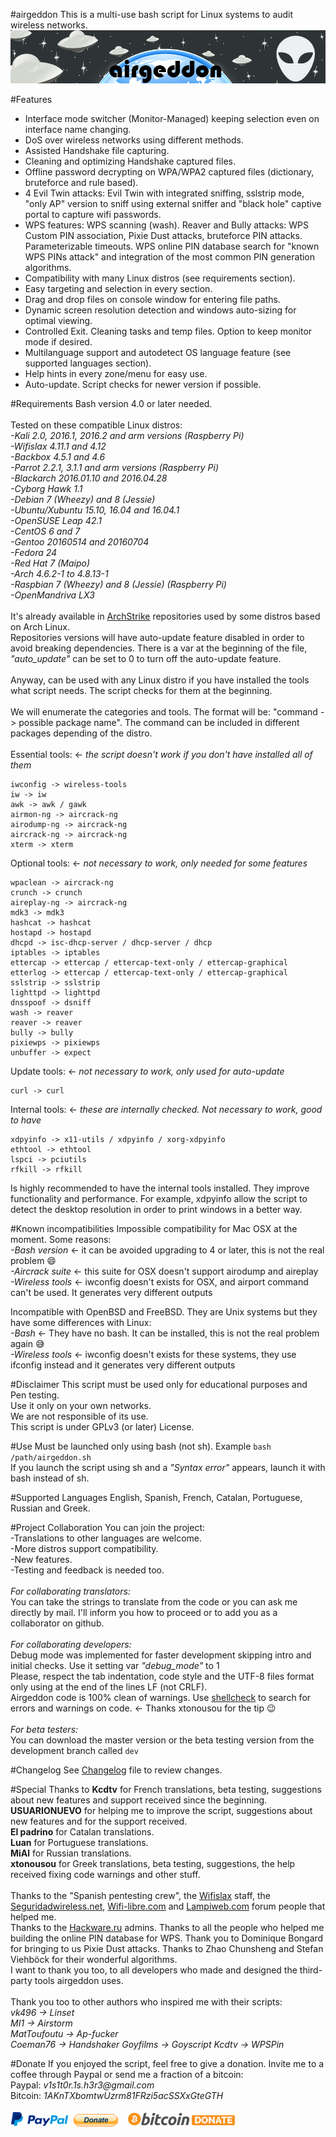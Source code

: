 #airgeddon
This is a multi-use bash script for Linux systems to audit wireless networks.<br/>
![We'll conquer the earth!!][1]

#Features
- Interface mode switcher (Monitor-Managed) keeping selection even on interface name changing.<br/>
- DoS over wireless networks using different methods.<br/>
- Assisted Handshake file capturing.<br/>
- Cleaning and optimizing Handshake captured files.<br/>
- Offline password decrypting on WPA/WPA2 captured files (dictionary, bruteforce and rule based).<br/>
- 4 Evil Twin attacks: Evil Twin with integrated sniffing, sslstrip mode, "only AP" version to sniff using external sniffer and "black hole" captive portal to capture wifi passwords.<br/>
- WPS features: WPS scanning (wash). Reaver and Bully attacks: WPS Custom PIN association, Pixie Dust attacks, bruteforce PIN attacks. Parameterizable timeouts. WPS online PIN database search for "known WPS PINs attack" and integration of the most common PIN generation algorithms.<br/>
- Compatibility with many Linux distros (see requirements section).<br/>
- Easy targeting and selection in every section.<br/>
- Drag and drop files on console window for entering file paths.<br/>
- Dynamic screen resolution detection and windows auto-sizing for optimal viewing.<br/>
- Controlled Exit. Cleaning tasks and temp files. Option to keep monitor mode if desired.<br/>
- Multilanguage support and autodetect OS language feature (see supported languages section).<br/>
- Help hints in every zone/menu for easy use.<br/>
- Auto-update. Script checks for newer version if possible.

#Requirements
Bash version 4.0 or later needed.<br/>
<br/>
Tested on these compatible Linux distros:<br/>
*-Kali 2.0, 2016.1, 2016.2 and arm versions (Raspberry Pi)*<br/>
*-Wifislax 4.11.1 and 4.12*<br/>
*-Backbox 4.5.1 and 4.6*<br/>
*-Parrot 2.2.1, 3.1.1 and arm versions (Raspberry Pi)*<br/>
*-Blackarch 2016.01.10 and 2016.04.28*<br/>
*-Cyborg Hawk 1.1*<br/>
*-Debian 7 (Wheezy) and 8 (Jessie)*<br/>
*-Ubuntu/Xubuntu 15.10, 16.04 and 16.04.1*<br/>
*-OpenSUSE Leap 42.1*<br/>
*-CentOS 6 and 7*<br/>
*-Gentoo 20160514 and 20160704*<br/>
*-Fedora 24*<br/>
*-Red Hat 7 (Maipo)*<br/>
*-Arch 4.6.2-1 to 4.8.13-1*<br/>
*-Raspbian 7 (Wheezy) and 8 (Jessie) (Raspberry Pi)*<br/>
*-OpenMandriva LX3*<br/>
<br/>
It's already available in <a href="https://archstrike.org/wiki">ArchStrike</a> repositories used by some distros based on Arch Linux.<br/>
Repositories versions will have auto-update feature disabled in order to avoid breaking dependencies. There is a var at the beginning of the file, *"auto_update"* can be set to 0 to turn off the auto-update feature.<br/>
<br/>
Anyway, can be used with any Linux distro if you have installed the tools what script needs. The script checks for them at the beginning.<br/>
<br/>
We will enumerate the categories and tools. The format will be: "command -> possible package name". The command can be included in different packages depending of the distro.<br/>
<br/>
Essential tools: <- *the script doesn't work if you don't have installed all of them*
```
iwconfig -> wireless-tools
iw -> iw
awk -> awk / gawk
airmon-ng -> aircrack-ng
airodump-ng -> aircrack-ng
aircrack-ng -> aircrack-ng
xterm -> xterm
```
Optional tools: <- *not necessary to work, only needed for some features*
```
wpaclean -> aircrack-ng
crunch -> crunch
aireplay-ng -> aircrack-ng
mdk3 -> mdk3
hashcat -> hashcat
hostapd -> hostapd
dhcpd -> isc-dhcp-server / dhcp-server / dhcp
iptables -> iptables
ettercap -> ettercap / ettercap-text-only / ettercap-graphical
etterlog -> ettercap / ettercap-text-only / ettercap-graphical
sslstrip -> sslstrip
lighttpd -> lighttpd
dnsspoof -> dsniff
wash -> reaver
reaver -> reaver
bully -> bully
pixiewps -> pixiewps
unbuffer -> expect
```
Update tools: <- *not necessary to work, only used for auto-update*<br/>
```
curl -> curl
```
Internal tools: <- *these are internally checked. Not necessary to work, good to have*<br/>
```
xdpyinfo -> x11-utils / xdpyinfo / xorg-xdpyinfo
ethtool -> ethtool
lspci -> pciutils
rfkill -> rfkill
```
Is highly recommended to have the internal tools installed. They improve functionality and performance. For example, xdpyinfo allow the script to detect the desktop resolution in order to print windows in a better way.

#Known incompatibilities
Impossible compatibility for Mac OSX at the moment. Some reasons:<br/>
*-Bash version* <- it can be avoided upgrading to 4 or later, this is not the real problem :smile:<br/>
*-Aircrack suite* <- this suite for OSX doesn't support airodump and aireplay<br/>
*-Wireless tools* <- iwconfig doesn't exists for OSX, and airport command can't be used. It generates very different outputs<br/>

Incompatible with OpenBSD and FreeBSD. They are Unix systems but they have some differences with Linux:<br/>
*-Bash* <- They have no bash. It can be installed, this is not the real problem again :sweat_smile:<br/>
*-Wireless tools* <- iwconfig doesn't exists for these systems, they use ifconfig instead and it generates very different outputs

#Disclaimer
This script must be used only for educational purposes and Pen testing.<br/>
Use it only on your own networks.<br/>
We are not responsible of its use.<br/>
This script is under GPLv3 (or later) License.

#Use
Must be launched only using bash (not sh). Example `bash /path/airgeddon.sh`<br/>
If you launch the script using sh and a *"Syntax error"* appears, launch it with bash instead of sh.<br/>

#Supported Languages
English, Spanish, French, Catalan, Portuguese, Russian and Greek.

#Project Collaboration
You can join the project:<br/>
-Translations to other languages are welcome.<br/>
-More distros support compatibility.<br/>
-New features.<br/>
-Testing and feedback is needed too.<br/>
<br/>
*For collaborating translators:*<br/>
You can take the strings to translate from the code or you can ask me directly by mail. I'll inform you how to proceed or to add you as a collaborator on github.<br/>
<br/>
*For collaborating developers:*<br/>
Debug mode was implemented for faster development skipping intro and initial checks. Use it setting var *"debug_mode"* to 1<br/>
Please, respect the tab indentation, code style and the UTF-8 files format only using at the end of the lines LF (not CRLF).<br/>
Airgeddon code is 100% clean of warnings. Use <a href="https://github.com/koalaman/shellcheck">shellcheck</a> to search for errors and warnings on code. <- Thanks xtonousou for the tip :wink:<br/>
<br/>
*For beta testers:*<br/>
You can download the master version or the beta testing version from the development branch called `dev`

#Changelog
See [Changelog](changelog.txt) file to review changes.

#Special Thanks to
**Kcdtv** for French translations, beta testing, suggestions about new features and support received since the beginning.<br/>
**USUARIONUEVO** for helping me to improve the script, suggestions about new features and for the support received.<br/>
**El padrino** for Catalan translations.<br/>
**Luan** for Portuguese translations.<br/>
**MiAl** for Russian translations.<br/>
**xtonousou** for Greek translations, beta testing, suggestions, the help received fixing code warnings and other stuff.<br/>
<br/>
Thanks to the "Spanish pentesting crew", the <a href="http://www.wifislax.com/">Wifislax</a> staff, the <a href="http://foro.seguridadwireless.net">Seguridadwireless.net</a>, <a href="https://www.wifi-libre.com">Wifi-libre.com</a> and <a href="http://lampiweb.com/foro/">Lampiweb.com</a> forum people that helped me.<br/>
Thanks to the <a href="https://hackware.ru">Hackware.ru</a> admins. Thanks to all the people who helped me building the online PIN database for WPS. Thank you to Dominique Bongard for bringing to us Pixie Dust attacks. Thanks to Zhao Chunsheng and Stefan Viehböck for their wonderful algorithms.<br/>
I want to thank you too, to all developers who made and designed the third-party tools airgeddon uses.<br/>
<br/>
Thank you too to other authors who inspired me with their scripts:<br/>
*vk496 -> Linset*<br/>
*MI1 -> Airstorm*<br/>
*MatToufoutu -> Ap-fucker*<br/>
*Coeman76 -> Handshaker*
*Goyfilms -> Goyscript*
*Kcdtv -> WPSPin*

#Donate
If you enjoyed the script, feel free to give a donation. Invite me to a coffee through Paypal or send me a fraction of a bitcoin:<br/>
Paypal: *v1s1t0r.1s.h3r3&#64;gmail.com*<br/>
Bitcoin: *1AKnTXbomtwUzrm81FRzi5acSSXxGteGTH*<br/>
<br/>
[![paypal][2]](https://www.paypal.com/cgi-bin/webscr?cmd=_s-xclick&hosted_button_id=7ELM486P7XKKG)
&nbsp;
[![bitcoin][3]](https://blockchain.info/address/1AKnTXbomtwUzrm81FRzi5acSSXxGteGTH)

[1]: /imgs/airgeddon_banner.png "We'll conquer the earth!!"
[2]: /imgs/paypal_donate.png "Show me the money!"
[3]: /imgs/bitcoin_donate.png "Show me the money!"
